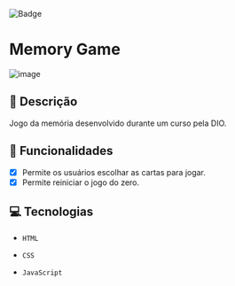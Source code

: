 ![Badge](https://img.shields.io/badge/MemoryGame-%237159c1?style=for-the-badge&logo=ghost)
# Memory Game
![image](https://github.com/user-attachments/assets/51ea6e2d-53e5-4cd6-90d5-fda79ca7552b)

## 📑 Descrição

Jogo da memória desenvolvido durante um curso pela DIO.

## 🎯 Funcionalidades

- [x] Permite os usuários escolhar as cartas para jogar. <br>
- [x] Permite reiniciar o jogo do zero.

## 💻 Tecnologias 

- `HTML`

- `CSS`

- `JavaScript`

